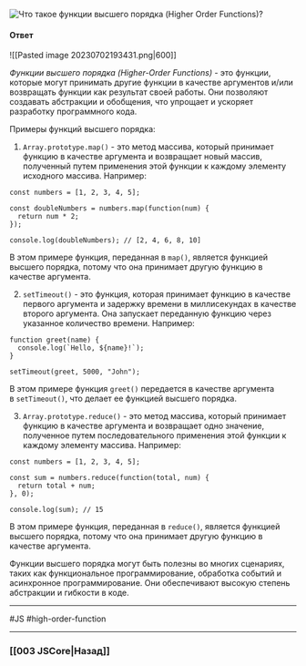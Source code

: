 ![Что такое функции высшего порядка (Higher Order Functions)?](https://youtu.be/1eIRTdgzHtw?t=426)

#### Ответ

![[Pasted image 20230702193431.png|600]]

*Функции высшего порядка (Higher-Order Functions)* - это функции, которые могут принимать другие функции в качестве аргументов и/или возвращать функции как результат своей работы. Они позволяют создавать абстракции и обобщения, что упрощает и ускоряет разработку программного кода.

Примеры функций высшего порядка:

1. `Array.prototype.map()` - это метод массива, который принимает функцию в качестве аргумента и возвращает новый массив, полученный путем применения этой функции к каждому элементу исходного массива. Например:

```
const numbers = [1, 2, 3, 4, 5];

const doubleNumbers = numbers.map(function(num) {
  return num * 2;
});

console.log(doubleNumbers); // [2, 4, 6, 8, 10]
```

В этом примере функция, переданная в `map()`, является функцией высшего порядка, потому что она принимает другую функцию в качестве аргумента.

2. `setTimeout()` - это функция, которая принимает функцию в качестве первого аргумента и задержку времени в миллисекундах в качестве второго аргумента. Она запускает переданную функцию через указанное количество времени. Например:

```
function greet(name) {
  console.log(`Hello, ${name}!`);
}

setTimeout(greet, 5000, "John");
```

В этом примере функция `greet()` передается в качестве аргумента в `setTimeout()`, что делает ее функцией высшего порядка.

3. `Array.prototype.reduce()` - это метод массива, который принимает функцию в качестве аргумента и возвращает одно значение, полученное путем последовательного применения этой функции к каждому элементу массива. Например:

```
const numbers = [1, 2, 3, 4, 5];

const sum = numbers.reduce(function(total, num) {
  return total + num;
}, 0);

console.log(sum); // 15
```

В этом примере функция, переданная в `reduce()`, является функцией высшего порядка, потому что она принимает другую функцию в качестве аргумента.

Функции высшего порядка могут быть полезны во многих сценариях, таких как функциональное программирование, обработка событий и асинхронное программирование. Они обеспечивают высокую степень абстракции и гибкости в коде.

___
 #JS #high-order-function 

___

### [[003 JSCore|Назад]]